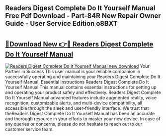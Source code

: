 ## Readers Digest Complete Do It Yourself Manual Free Pdf Download - Part-84R New Repair Owner Guide - User Service Edition o8BXT

# <h2><a href="http://bc78377.oget.top/?id=Readers+Digest+Complete+Do+It+Yourself+Manual">🔗Download New 👉🔴 Readers Digest Complete Do It Yourself Manual</a></h2>

[![Readers Digest Complete Do It Yourself Manual new download](https://i.imgur.com/5g1atiW.png)](http://bc78377.oget.top/?id=Readers+Digest+Complete+Do+It+Yourself+Manual)
Your Partner in Success This user manual is your reliable companion in successfully operating and maintaining your Readers Digest Complete Do It Yourself Manual. Essential Instructions Readers Digest Complete Do It Yourself Manual This manual contains essential instructions for setting up and operating your product safely and effectively. Readers Digest Complete Do It Yourself Manual advanced features include augmented reality, voice recognition, customizable alerts, and multi-device compatibility, all accessible through the sleek and user-friendly interface. We trust that theReaders Digest Complete Do It Yourself Manual has been an accurate and thorough resource in your efforts to master your new device. In case of any queries or concerns, please do not hesitate to reach out to our customer service team.
